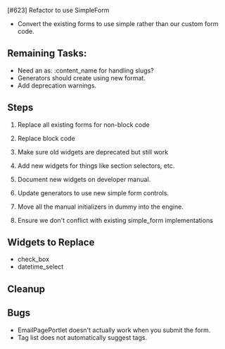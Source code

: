 [#623] Refactor to use SimpleForm

* Convert the existing forms to use simple rather than our custom form code.


## Remaining Tasks:

* Need an as: :content_name for handling slugs?
* Generators should create using new format.
* Add deprecation warnings.

## Steps

1. Replace all existing forms for non-block code
2. Replace block code
3. Make sure old widgets are deprecated but still work
4. Add new widgets for things like section selectors, etc.
5. Document new widgets on developer manual.
6. Update generators to use new simple form controls.

10. Move all the manual initializers in dummy into the engine.
10. Ensure we don't conflict with existing simple_form implementations

## Widgets to Replace

* check_box
* datetime_select

## Cleanup

## Bugs

* EmailPagePortlet doesn't actually work when you submit the form.
* Tag list does not automatically suggest tags.
